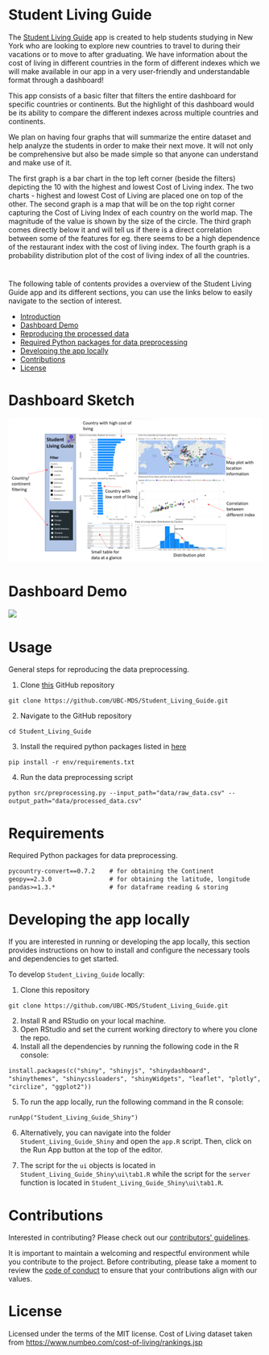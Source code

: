 # Student Living Guide

The [Student Living Guide](https://caesarwong.shinyapps.io/Student_Living_Guide_Shiny/) app is created to help students studying in New York who are looking to explore new countries to travel to during their vacations or to move to after graduating. We have information about the cost of living in different countries in the form of different indexes which we will make available in our app in a very user-friendly and understandable format through a dashboard!

This app consists of a basic filter that filters the entire dashboard for specific countries or continents. But the highlight of this dashboard would be its ability to compare the different indexes across multiple countries and continents.

We plan on having four graphs that will summarize the entire dataset and help analyze the students in order to make their next move. It will not only be comprehensive but also be made simple so that anyone can understand and make use of it.

The first graph is a bar chart in the top left corner (beside the filters) depicting the 10 with the highest and lowest Cost of Living index. The two charts - highest and lowest Cost of Living are placed one on top of the other. The second graph is a map that will be on the top right corner capturing the Cost of Living Index of each country on the world map. The magnitude of the value is shown by the size of the circle. The third graph comes directly below it and will tell us if there is a direct correlation between some of the features for eg. there seems to be a high dependence of the restaurant index with the cost of living index. The fourth graph is a probability distribution plot of the cost of living index of all the countries.

#
The following table of contents provides a overview of the Student Living Guide app and its different sections, you can use the links below to easily navigate to the section of interest.

- [Introduction](#student-living-guide)
- [Dashboard Demo](#dashboard-demo)
- [Reproducing the processed data](#usage)
- [Required Python packages for data preprocessing](#requirements)
- [Developing the app locally](#developing-the-app-locally)
- [Contributions](#contributions)
- [License](#license)

# Dashboard Sketch

![](img/sketch.png)

# Dashboard Demo

![](img/ezgif.com-video-to-gif.gif)

# Usage

General steps for reproducing the data preprocessing.

1. Clone [this](https://github.com/UBC-MDS/Student_Living_Guide.git) GitHub repository

```
git clone https://github.com/UBC-MDS/Student_Living_Guide.git
```

2. Navigate to the GitHub repository

```
cd Student_Living_Guide
```

3. Install the required python packages listed in [here](https://github.com/UBC-MDS/Student_Living_Guide/blob/main/requirements.txt) 

```
pip install -r env/requirements.txt
```

4. Run the data preprocessing script

```
python src/preprocessing.py --input_path="data/raw_data.csv" --output_path="data/processed_data.csv"
```


# Requirements

Required Python packages for data preprocessing.

```
pycountry-convert==0.7.2    # for obtaining the Continent
geopy==2.3.0                # for obtaining the latitude, longitude
pandas>=1.3.*               # for dataframe reading & storing
```


# Developing the app locally

If you are interested in running or developing the app locally, this section provides instructions on how to install and configure the necessary tools and dependencies to get started. 

To develop `Student_Living_Guide` locally:
1. Clone this repository 
```   
git clone https://github.com/UBC-MDS/Student_Living_Guide.git
```
2. Install R and RStudio on your local machine.
3. Open RStudio and set the current working directory to where you clone the repo.
4. Install all the dependencies by running the following code in the R console: 
```
install.packages(c("shiny", "shinyjs", "shinydashboard", "shinythemes", "shinycssloaders", "shinyWidgets", "leaflet", "plotly", "circlize", "ggplot2"))
```
5. To run the app locally, run the following command in the R console:
```
runApp("Student_Living_Guide_Shiny")
```
6. Alternatively, you can navigate into the folder `Student_Living_Guide_Shiny` and open the `app.R` script. Then, click on the Run App button at the top of the editor.
   
7. The script for the `ui` objects is located in `Student_Living_Guide_Shiny\ui\tab1.R` while the script for the `server` function is located in `Student_Living_Guide_Shiny\ui\tab1.R`.

# Contributions
Interested in contributing? Please check out our [contributors' guidelines](CONTRIBUTING.md). 

It is important to maintain a welcoming and respectful environment while you contribute to the project. Before contributing, please take a moment to review the [code of conduct](CODE_OF_CONDUCT.md) to ensure that your contributions align with our values.

# License
Licensed under the terms of the MIT license.
Cost of Living dataset taken from https://www.numbeo.com/cost-of-living/rankings.jsp
